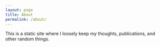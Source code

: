 ```yaml
---
layout: page
title: About
permalink: /about/
---
```


This is a static site where I loosely keep my thoughts, publications, and other random things.